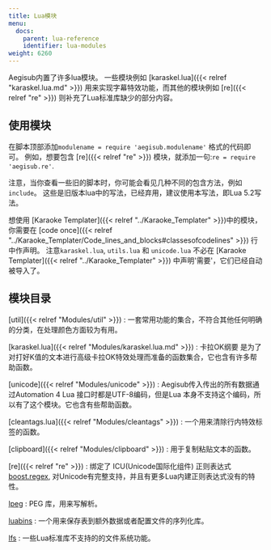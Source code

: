 ```yaml
---
title: Lua模块
menu:
  docs:
    parent: lua-reference
    identifier: lua-modules
weight: 6260
---
```


Aegisub内置了许多lua模块。 一些模块例如
[karaskel.lua]({{< relref "karaskel.lua.md" >}})
用来实现字幕特效功能，而其他的模块例如 [re]({{< relref "re" >}})
则补充了Lua标准库缺少的部分内容。

## 使用模块

在脚本顶部添加`modulename = require 'aegisub.modulename'`
格式的代码即可。 例如，想要包含 [re]({{< relref "re" >}})
模块，就添加一句:`re = require 'aegisub.re'`.

注意，当你查看一些旧的脚本时，你可能会看见几种不同的包含方法，例如
`include`。 这些是旧版本lua中的写法，已经弃用，建议使用本写法，即Lua
5.2写法。

想使用 [Karaoke
Templater]({{< relref "../Karaoke_Templater" >}})中的模块，你需要在 [code
once]({{< relref "../Karaoke_Templater/Code_lines_and_blocks#classesofcodelines" >}})
行中作声明。 注意`karaskel.lua`, `utils.lua` 和 `unicode.lua` 不必在
[Karaoke Templater]({{< relref "../Karaoke_Templater" >}})
中声明'需要'，它们已经自动被导入了。

## 模块目录

[util]({{< relref "Modules/util" >}})
: 一套常用功能的集合，不符合其他任何明确的分类，在处理颜色方面较为有用。

[karaskel.lua]({{< relref "Modules/karaskel.lua.md" >}})
: 卡拉OK纲要
  是为了对打好K值的文本进行高级卡拉OK特效处理而准备的函数集合，它也含有许多帮助函数。

[unicode]({{< relref "Modules/unicode" >}})
: Aegisub传入传出的所有数据通过Automation 4 Lua
  接口时都是UTF-8编码，但是Lua
  本身不支持这个编码，所以有了这个模块。它也含有些帮助函数。

[cleantags.lua]({{< relref "Modules/cleantags" >}})
: 一个用来清除行内特效标签的函数。

[clipboard]({{< relref "Modules/clipboard" >}})
: 用于复制粘贴文本的函数。

[re]({{< relref "re" >}})
: 绑定了 ICU(Unicode国际化组件) 正则表达式
  [boost.regex](http://www.boost.org/doc/libs/1_53_0/libs/regex/doc/html/index.html),
  对Unicode有完整支持，并且有更多Lua内建正则表达式没有的特性。

[lpeg](http://www.inf.puc-rio.br/~roberto/lpeg/)
: PEG 库，用来写解析。

[luabins](https://github.com/agladysh/luabins)
: 一个用来保存表到额外数据或者配置文件的序列化库。

[lfs](http://keplerproject.github.io/luafilesystem/)
: 一些Lua标准库不支持的的文件系统功能。
